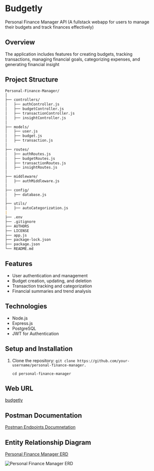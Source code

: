 # Budgetly

Personal Finance Manager API (A fullstack webapp for users to manage their budgets and track finances effectively)

## Overview

The application includes features for creating budgets, tracking transactions, managing financial goals, categorizing expenses, and generating financial insight

## Project Structure

```md
Personal-Finance-Manager/
│
├── controllers/
│   ├── authController.js
│   ├── budgetController.js
│   ├── transactionController.js
│   ├── insightController.js
│
├── models/
│   ├── user.js
│   ├── budget.js
│   ├── transaction.js
│
├── routes/
│   ├── authRoutes.js
│   ├── budgetRoutes.js
│   ├── transactionRoutes.js
│   ├── insightRoutes.js
│
├── middleware/
│   ├── authMiddleware.js
│
├── config/
│   ├── database.js
│
├── utils/
│   ├── autoCategorization.js
|
├── .env
├── .gitignore
├── AUTHORS
├── LICENSE
├── app.js
├── package-lock.json
├── package.json
└── README.md
```

## Features

- User authentication and management
- Budget creation, updating, and deletion
- Transaction tracking and categorization
- Financial summaries and trend analysis

## Technologies

- Node.js
- Express.js
- PostgreSQL
- JWT for Authentication

## Setup and Installation

1. Clone the repository:
   `git clone https://github.com/your-username/personal-finance-manager.`

   `cd personal-finance-manager`

## Web URL

[budgetly](https://budgetly-psi.vercel.app/)

## Postman Documentation

[Postman Endpoints Documnetation](https://documenter.getpostman.com/view/38698911/2sAYJ1mi48)

## Entity Relationship Diagram

[Personal Finance Manager ERD](https://dbdiagram.io/d/Budgetly-Personal-Finance-Manager-676f2b225406798ef7caaf45)

![Personal Finance Manager ERD](https://github.com/CaptainSani/personal-finance-manage/blob/main/Budgetly.png?raw=true)
